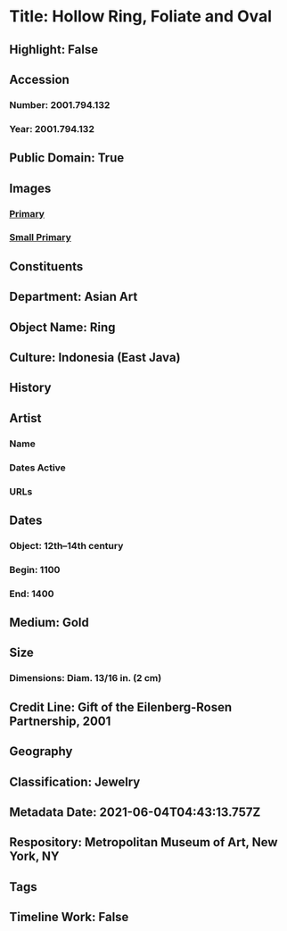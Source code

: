 # Title: Hollow Ring, Foliate and Oval
## Highlight: False
## Accession
### Number: 2001.794.132
### Year: 2001.794.132
## Public Domain: True
## Images
### [Primary](https://images.metmuseum.org/CRDImages/as/original/2001_794_132_O.jpg)
### [Small Primary](https://images.metmuseum.org/CRDImages/as/web-large/2001_794_132_O.jpg)
## Constituents
## Department: Asian Art
## Object Name: Ring
## Culture: Indonesia (East Java)
## History
## Artist
### Name
### Dates Active
### URLs
## Dates
### Object: 12th–14th century
### Begin: 1100
### End: 1400
## Medium: Gold
## Size
### Dimensions: Diam. 13/16 in. (2 cm)
## Credit Line: Gift of the Eilenberg-Rosen Partnership, 2001
## Geography
## Classification: Jewelry
## Metadata Date: 2021-06-04T04:43:13.757Z
## Respository: Metropolitan Museum of Art, New York, NY
## Tags
## Timeline Work: False